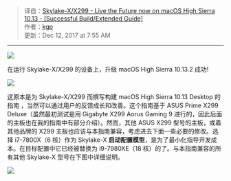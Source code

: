 > 译自：[Skylake-X/X299 - Live the Future now on macOS High Sierra 10.13 - [Successful Build/Extended Guide]](https://www.tonymacx86.com/threads/skylake-x-x299-live-the-future-now-on-macos-high-sierra-10-13-successful-build-extended-guide.229353/)  
> 作者：[kgp](https://www.tonymacx86.com/members/kgp.1167394/)  
> 更新：Dec 12, 2017 at 7:55 AM

---

![](https://www.tonymacx86.com/attachments/cover-nice-small-png.295137/)

在运行 Skylake-X/X299 的设备上，升级 macOS High Sierra 10.13.2 成功!

![](https://www.tonymacx86.com/attachments/overview-x299-10-13-2-png.297825/)

这原本是为 Skylake-X/X299 而撰写构建 macOS High Sierra 10.13 Desktop 的指南 ，当然可以通过用户的反馈成长和改善。这个指南基于 ASUS Prime X299 Deluxe（虽然最初测试是用 Gigabyte X299 Aorus Gaming 9 进行的，因此后面的主板也在我的指南中有部分介绍）。然而，其他 ASUS X299 型号的主板，或着其他品牌的 X299 主板也应该与本指南兼容，考虑进去下面一些必要的修改。选择 i7-7800X（6 核）作为 Skylake-X **启动配置模型**，是为了最小化指导开发成本。在目标配置中它已经被替换为 i9-7980XE（18 核）的了。与本指南兼容的所有其他 Skylake-X 型号在下图中详细说明。

![](https://www.tonymacx86.com/attachments/skylake-x-guide-compatibility-png.276347/)

